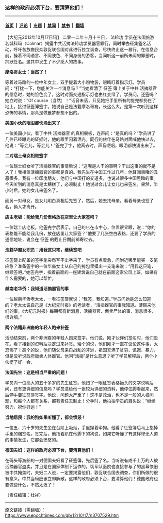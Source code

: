 ### 这样的政府必须下台，要清算他们！

---

#### [首页](../../../..?n3707529) &nbsp;|&nbsp; [评论](../../../../../epoch-comment?n3707529) &nbsp;|&nbsp; [专题](../../../../../epoch-special?n3707529) &nbsp;|&nbsp; [禁闻](../../../../../epoch-news?n3707529) &nbsp;|&nbsp; [禁书](../../../../../books?n3707529) &nbsp;|&nbsp; [翻墙](https://github.com/gfw-breaker/nogfw/blob/master/README.md?n3707529)


<div class="post_content" id="artbody" itemprop="articleBody">
 <!-- article content begin -->
 <p>
  【大纪元2012年10月17日讯】 二零一二年十月十三日，
  <ok href="https://www.epochtimes.com/gb/tag/%E6%B3%95%E8%BD%AE%E5%8A%9F.html">
   法轮功
  </ok>
  学员在法国旅游名城科玛（Colmar）揭露中共活摘法轮功学员器官罪行，同时举办征集签名活动，呼吁各族裔民众敦促联合国对此进行独立调查，尽快终止这一暴行。在信息台前，操着不同语言、不同肤色、不同身份的游客，当闻听这一前所未闻的罪恶时，踊跃签名。这其中发生了不少感人的故事。
 </p>
 <p>
  <b>
   摩洛哥女士：当然了！
  </b>
 </p>
 <p>
  等着过马路的一位中年女士，双手提着大小购物袋，眼睛盯着指示灯。学员问：“打扰一下，您能关注一个消息吗？”当她看清了
  <ok href="https://www.epochtimes.com/gb/tag/%E5%BE%81%E7%AD%BE.html">
   征签
  </ok>
  簿上关于中共
  <ok href="https://www.epochtimes.com/gb/tag/%E6%B4%BB%E6%91%98%E5%99%A8%E5%AE%98.html">
   活摘器官
  </ok>
  的信息时，她的脸色变了。这时对面交通指示灯也由红变绿了。学员问，还签吗？她立时说：“Of course（当然）！”话音未落，只见她把手里所有的提兜都扔在了地上，接过征签簿签字。她说自己是法籍摩洛哥裔，长这么大，是第一次听到这样恐怖的事情，那真是做噩梦都想不出的。
 </p>
 <p>
  <b>
   美国小伙的眼泪都快涌出来了
  </b>
 </p>
 <p>
  一位美国小伙，看了中共
  <ok href="https://www.epochtimes.com/gb/tag/%E6%B4%BB%E6%91%98%E5%99%A8%E5%AE%98.html">
   活摘器官
  </ok>
  的真相展板，连声问：“是真的吗？”学员讲了几件已经曝光的证据时，他的眼里闪着泪光。同行的伙伴在马路对面喊他快过去，他说：“等会儿，等会儿！”签完了字，他离去时，声音哽咽，眼泪都快涌出来了。
 </p>
 <p>
  <b>
   二对瑞士母女相继签字
  </b>
 </p>
 <p>
  一位瑞士妇女听了活摘器官的事情后说：“这哪是人干的事啊？干出这事的就不是人了！我相信活摘器官的事都是真的。我先生在中国工作过几年，他耳闻目睹的丑恶很多。我有一位印度朋友，他们与中国打的交道多，也说过很多中国黑暗的事。今天听到的消息真是太糟糕了，必须制止！她说过会儿让女儿也来签名。果然，半小时后，她的女儿来签名了。
 </p>
 <p>
  而另一对母女，是女儿明白真相后先签了，然后，她去找母亲，看着母亲也签了名，俩人才离开。
 </p>
 <p>
  <b>
   店主老板：能给我几份表格放在店里让大家签吗？
  </b>
 </p>
 <p>
  一位瑞士店老板，他签完字后表示，自己的店在市中心，位置很显眼，说：“你的表格能不能给我几份，放在店里让大家签？”他要了几张空白表格，还要了学员的通信地址，说会在
  <ok href="https://www.epochtimes.com/gb/tag/%E5%BE%81%E7%AD%BE.html">
   征签
  </ok>
  的截止日期前邮寄过去。
 </p>
 <p>
  <b>
   法籍华裔女职员：用我这只笔，继续签吧
  </b>
 </p>
 <p>
  征签簿上配备的签字笔突然写不出字来了，学员有点着急，问附近哪里能买一支笔应急？准备签字的一位华裔女士从自己的挎包里摸出一支笔来说：“用我这只笔，继续签吧。”她签完字，指着前面的一座建筑说自己就在前面这家公司上班，如果有什么需要的，她可以帮忙。
 </p>
 <p>
  <b>
   越南老华侨：我知道活摘器官的事
  </b>
 </p>
 <p>
  一位越南华侨老太太，一看征签簿就说：“我签，我知道。”学员问她是怎么知道的？老太太说自己是《大纪元时报》的老读者，“活摘器官的事我知道。薄熙来他们的事，《大纪元时报》每期都有新消息，活摘器官、倒卖尸体的事，消息很多，很详细。”
 </p>
 <p>
  <b>
   两个法籍非洲裔的年轻人跑来补签
  </b>
 </p>
 <p>
  活动结束前，两个非洲裔的年轻人跑来签字。他们说，刚才伙伴们签名时，他们没在。看了接到的资料后决定过来补签。矮个的说，他们刚才一直在议论这件事，太恐怖了！高个的说，他们随父母来自战乱的非洲，祖国充满了贫穷、饥饿、暴力，但是没听说政府贩卖人体器官。他问“活摘”是什么意思？听了学员解释后，两个小伙愣了好一会，
 </p>
 <p>
  <b>
   法国先生：这是相当严重的问题！
  </b>
 </p>
 <p>
  学员向一位高大的五十多岁的先生征签。他扫了一眼征签表格抬头的文字说明后问，还有更详细的信息吗？学员递给他一张较为详细的资料，他停住脚看起来，然后伸手要征签簿签字。他说，问题太严重了！这不是政治，也不是一般的人权问题，和每个人都有关系，都有责任去制止！分手时，他拍拍学员的肩头说：“继续努力，祝你好运！”
 </p>
 <p>
  <b>
   当地居民：我的狗如果听懂了，都会愤怒！
  </b>
 </p>
 <p>
  一位五、六十岁的先生坐在台阶上吸烟，手里攥着牵狗。他看了征签簿后马上掐掉手里的烟签名。签完后，他指着趴在他脚下的狗说，如果它听懂了有这样惨无人道的事情发生，它都会愤怒的。
 </p>
 <p>
  <b>
   德国夫妇：这样的政府必须下台，要清算他们！
  </b>
 </p>
 <p>
  在码头等游船的一对德国夫妇看了征签簿，先后签了名。当听说有成千上万的人被活摘器官盗卖，并且是在国家体制下运作的，切军队医院也直接参与了的黑幕依旧被中共掩盖时，夫妇二人说，一定要揭露他们，敦促联合国去调查，你们所做的很有意义。中共当局应该立即解散，这样的政府必须下台，要清算他们！德国政府也要做些什么，不然太迟了！
 </p>
 <p>
  （责任编辑：杜祥）
 </p>
 <!-- article content end -->
 <div id="below_article_ad">
 </div>
</div>


---

原文链接（需翻墙）：https://www.epochtimes.com/gb/12/10/17/n3707529.htm